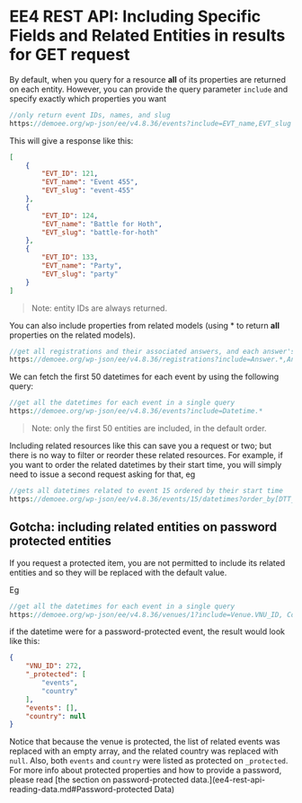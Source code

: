 # EE4 REST API: Including Specific Fields and Related Entities in results for GET request

By default, when you query for a resource **all** of its properties are returned on each entity. However, you can provide the query parameter `include` and specify exactly which properties you want

```php
//only return event IDs, names, and slug
https://demoee.org/wp-json/ee/v4.8.36/events?include=EVT_name,EVT_slug
```

This will give a response like this:

```json
[
    {
        "EVT_ID": 121,
        "EVT_name": "Event 455",
        "EVT_slug": "event-455"
    },
    {
        "EVT_ID": 124,
        "EVT_name": "Battle for Hoth",
        "EVT_slug": "battle-for-hoth"
    },
    {
        "EVT_ID": 133,
        "EVT_name": "Party",
        "EVT_slug": "party"
    }
]
```
> Note: entity IDs are always returned.

You can also include properties from related models (using * to return **all** properties on the related models).

```php
//get all registrations and their associated answers, and each answer's question's display text, and also the registration's contact (a.k.a. attendee)
https://demoee.org/wp-json/ee/v4.8.36/registrations?include=Answer.*,Answer.Question.QST_display_text,Attendee.*
```

We can fetch the first 50 datetimes for each event by using the following query:

```php
//get all the datetimes for each event in a single query
https://demoee.org/wp-json/ee/v4.8.36/events?include=Datetime.*
```

> Note: only the first 50 entities are included, in the default order.

Including related resources like this can save you a request or two; but there is no way to filter or reorder these related resources. For example, if you want to order the related datetimes by their start time, you will simply need to issue a second request asking for that, eg

```php
//gets all datetimes related to event 15 ordered by their start time
https://demoee.org/wp-json/ee/v4.8.36/events/15/datetimes?order_by[DTT_EVT_start]=ASC
```

## Gotcha: including related entities on password protected entities

If you request a protected item, you are not permitted to include its related entities and so they will be replaced with
the default value. 

Eg 

```php
//get all the datetimes for each event in a single query
https://demoee.org/wp-json/ee/v4.8.36/venues/1?include=Venue.VNU_ID, Country.CNT_ISO, Event.EVT_ID
```

if the datetime were for a password-protected event, the result would look like this:

```json
{
    "VNU_ID": 272,
    "_protected": [
        "events",
        "country"
    ],
    "events": [],
    "country": null
}
```

Notice that because the venue is protected, the list of related events was replaced with an empty array, and the 
related country was replaced with `null`. Also, both `events` and `country` were listed as protected on `_protected`.
For more info about protected properties and how to provide a password, please read [the section on password-protected data.](ee4-rest-api-reading-data.md#Password-protected Data)